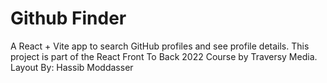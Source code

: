 # Github Finder

A React + Vite app to search GitHub profiles and see profile details. This project is part of the React Front To Back 2022 Course by Traversy Media.
Layout By: Hassib Moddasser
